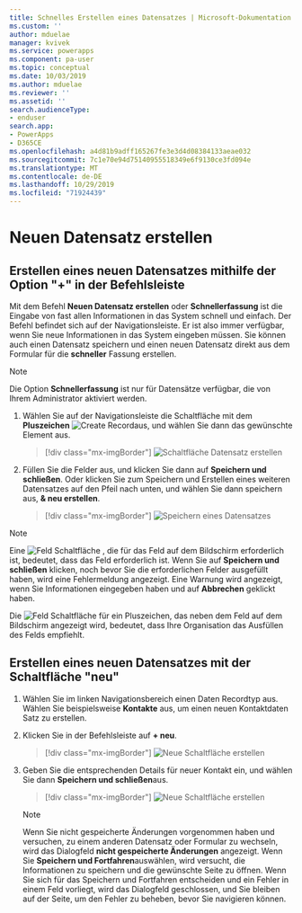 ```yaml
---
title: Schnelles Erstellen eines Datensatzes | Microsoft-Dokumentation
ms.custom: ''
author: mduelae
manager: kvivek
ms.service: powerapps
ms.component: pa-user
ms.topic: conceptual
ms.date: 10/03/2019
ms.author: mduelae
ms.reviewer: ''
ms.assetid: ''
search.audienceType:
- enduser
search.app:
- PowerApps
- D365CE
ms.openlocfilehash: a4d81b9adff165267fe3e3d4d08384133aeae032
ms.sourcegitcommit: 7c1e70e94d75140955518349e6f9130ce3fd094e
ms.translationtype: MT
ms.contentlocale: de-DE
ms.lasthandoff: 10/29/2019
ms.locfileid: "71924439"
---
```

# <a name="create-a-new-record"></a>Neuen Datensatz erstellen

## <a name="create-a-new-record-using-the--option-on-the-command-bar"></a>Erstellen eines neuen Datensatzes mithilfe der Option "+" in der Befehlsleiste

Mit dem Befehl **Neuen Datensatz erstellen** oder **Schnellerfassung** ist die Eingabe von fast allen Informationen in das System schnell und einfach. Der Befehl befindet sich auf der Navigationsleiste. Er ist also immer verfügbar, wenn Sie neue Informationen in das System eingeben müssen. Sie können auch einen Datensatz speichern und einen neuen Datensatz direkt aus dem Formular für die **schneller** Fassung erstellen.

> [!NOTE]
> Die Option **Schnellerfassung** ist nur für Datensätze verfügbar, die von Ihrem Administrator aktiviert werden.
    
1. Wählen Sie auf der Navigationsleiste die Schaltfläche mit dem **Pluszeichen** ![Create Record](media/create-record-button.png "Schaltfläche Datensatz erstellen")aus, und wählen Sie dann das gewünschte Element aus.  

    > [!div class="mx-imgBorder"] 
    > ![Schaltfläche Datensatz erstellen](media/newrecord1.png "Schaltfläche Datensatz erstellen")
  
2.  Füllen Sie die Felder aus, und klicken Sie dann auf **Speichern und schließen**. Oder klicken Sie zum Speichern und Erstellen eines weiteren Datensatzes auf den Pfeil nach unten, und wählen Sie dann speichern aus, **& neu erstellen**.

     > [!div class="mx-imgBorder"] 
     > ![Speichern eines Datensatzes](media/quick_create.png "Speichern eines Datensatzes")
  
> [!NOTE]
> Eine ![Feld Schaltfläche](media/required-field-button.png "Erforderliche Feld Schaltfläche") , die für das Feld auf dem Bildschirm erforderlich ist, bedeutet, dass das Feld erforderlich ist. Wenn Sie auf **Speichern und schließen** klicken, noch bevor Sie die erforderlichen Felder ausgefüllt haben, wird eine Fehlermeldung angezeigt. Eine Warnung wird angezeigt, wenn Sie Informationen eingegeben haben und auf **Abbrechen** geklickt haben.
>   
> Die ![Feld Schaltfläche](media/recommended-field-button.png "Empfohlene Feld Schaltfläche") für ein Pluszeichen, das neben dem Feld auf dem Bildschirm angezeigt wird, bedeutet, dass Ihre Organisation das Ausfüllen des Felds empfiehlt.  


## <a name="create-a-new-record-using-the-new-button"></a>Erstellen eines neuen Datensatzes mit der Schaltfläche "neu" 

1. Wählen Sie im linken Navigationsbereich einen Daten Recordtyp aus. Wählen Sie beispielsweise **Kontakte** aus, um einen neuen Kontaktdaten Satz zu erstellen.
2. Klicken Sie in der Befehlsleiste auf **+ neu**.

    > [!div class="mx-imgBorder"] 
    > ![Neue Schaltfläche erstellen](media/newrecord2.png "Neue Schaltfläche erstellen")
  
3. Geben Sie die entsprechenden Details für neuer Kontakt ein, und wählen Sie dann **Speichern und schließen**aus.

    > [!div class="mx-imgBorder"] 
    > ![Neue Schaltfläche erstellen](media/newrecord3.png "Neue Schaltfläche erstellen")

    > [!NOTE]
    > Wenn Sie nicht gespeicherte Änderungen vorgenommen haben und versuchen, zu einem anderen Datensatz oder Formular zu wechseln, wird das Dialogfeld **nicht gespeicherte Änderungen** angezeigt. Wenn Sie **Speichern und Fortfahren**auswählen, wird versucht, die Informationen zu speichern und die gewünschte Seite zu öffnen. Wenn Sie sich für das Speichern und Fortfahren entscheiden und ein Fehler in einem Feld vorliegt, wird das Dialogfeld geschlossen, und Sie bleiben auf der Seite, um den Fehler zu beheben, bevor Sie navigieren können.
